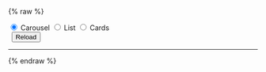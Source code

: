 ---
---

{% raw %}
<style>
  .btn-group * {
    box-shadow: none !important;
  }
  #reload-btn {
    margin-left: 0.5em;
  }
</style>
<section>
  <div id="layout-radio-group" class="btn-group" role="group">
    <input type="radio" class="btn-check" name="layout" value="carousel" id="layout-radio-carousel" autocomplete="off" checked>
    <label class="btn btn-outline-primary" for="layout-radio-carousel">Carousel</label>
    <input type="radio" class="btn-check" name="layout" value="list" id="layout-radio-list" autocomplete="off">
    <label class="btn btn-outline-primary" for="layout-radio-list">List</label>
    <input type="radio" class="btn-check" name="layout" value="cards" id="layout-radio-cards" autocomplete="off">
    <label class="btn btn-outline-primary" for="layout-radio-cards">Cards</label>
  </div>
  <button id="reload-btn" type="button" class="btn btn-success">Reload</button>
</section>
<script>
  const radioGroup = document.querySelector('#layout-radio-group');
  radioGroup.addEventListener('change', event => {
    const value = window.selectedLayout = event.target.value;
    window.onSelectLayout && window.onSelectLayout(value);
  });
  for (const radio of radioGroup.querySelectorAll('input[type="radio"]')) {
    if (radio.checked) {
      window.selectedLayout = radio.value;
      break;
    }
  }
  document.querySelector('#reload-btn').addEventListener('click', () => { window.onReload && window.onReload(); });
</script>
<hr>
<section style="margin-right: 100px;">
  <miso-recommendation>
    <miso-products></miso-products>
  </miso-recommendation>
</section>
<script>
const misocmd = window.misocmd || (window.misocmd = []);
misocmd.push(() => {
  MisoClient.plugins.use('std:ui');
  const client = new MisoClient('...');
  const workflow = client.ui.recommendations.get();
  workflow.useApi('user_to_products', { rows: 6 });
  window.onReload = () => workflow.reset().start();
  window.onSelectLayout = value => workflow.useLayouts({ products: value });
  window.onSelectLayout(window.selectedLayout);
  window.helpers.unit.monitorEvents(workflow);
  workflow.start();
});
</script>
{% endraw %}
